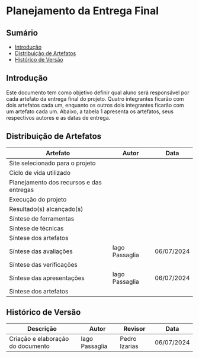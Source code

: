 # Planejamento da Entrega Final

## Sumário

- [Introdução](#introdução)
- [Distribuição de Artefatos](#distribuição-de-artefatos)
- [Histórico de Versão](#histórico-de-versão)


## Introdução

Este documento tem como objetivo definir qual aluno será responsável por cada artefato da entrega final do projeto. Quatro integrantes ficarão com dois artefatos cada um, enquanto os outros dois integrantes ficarão com um artefato cada um. Abaixo, a tabela 1 apresenta os artefatos, seus respectivos autores e as datas de entrega.

## Distribuição de Artefatos

| Artefato                                 | Autor | Data       |
|------------------------------------------|-------|------------|
| Site selecionado para o projeto          |       |            |
| Ciclo de vida utilizado                  |       |            |
| Planejamento dos recursos e das entregas |       |            |
| Execução do projeto                      |       |            |
| Resultado(s) alcançado(s)                |       |            |
| Síntese de ferramentas                   |       |            |
| Síntese de técnicas                      |       |            |
| Síntese dos artefatos                    |       |            |
| Síntese das avaliações                   | Iago Passaglia | 06/07/2024 |
| Síntese das verificações                 |       |            |
| Síntese das apresentações                | Iago Passaglia | 06/07/2024 |
| Síntese dos artefatos                    |       |            |

## Histórico de Versão

| Descrição                    | Autor | Revisor | Data       |
|------------------------------|-------|---------|------------|
| Criação e elaboração do documento         | Iago Passaglia | Pedro Izarias | 06/07/2024 |

